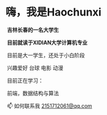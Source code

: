 #       嗨，我是Haochunxi 

​                         **吉林长春的一名大学生**

​                 **目前就读于XIDIAN大学计算机专业** 

​                     目前是大一学生，还处于小白阶段

​                           兴趣爱好 台球 电影 动漫

​                                  目前正在学习：

​                              前端，数据结构与算法 

​                   📫 如何联系我 2151712061@qq.com


<style>
   
   all{
    align="center";
   }
</style>




 